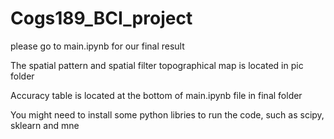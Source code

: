 # Cogs189_BCI_project

please go to main.ipynb for our final result 

The spatial pattern and spatial filter topographical map is located in pic folder

Accuracy table is located at the bottom of main.ipynb file in final folder

You might need to install some python libries to run the code, such as scipy, sklearn and mne 
